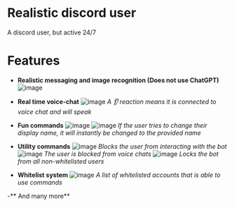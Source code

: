 # Realistic discord user

A discord user, but active 24/7

# Features
- **Realistic messaging and image recognition (Does not use ChatGPT)**
  ![image](https://github.com/user-attachments/assets/e96d96e6-ea16-4698-9137-89c51c5e7499)

- **Real time voice-chat**
  ![image](https://github.com/user-attachments/assets/311058c2-2a51-4386-a34c-00ae9be4e81d)
  _A 👂 reaction means it is connected to voice chat and will speak_

- **Fun commands**
  ![image](https://github.com/user-attachments/assets/7e63d44c-bf24-4f8f-93e6-d823c324df41)
  ![image](https://github.com/user-attachments/assets/00cbeb39-b26e-43b0-98c9-d4a8efe894d4)
  _If the user tries to change their display name, it will instantly be changed to the provided name_

- **Utility commands**
 ![image](https://github.com/user-attachments/assets/bfebdd70-0fa2-493e-9f7c-0de5237d4b3c)
 _Blocks the user from interacting with the bot_
 ![image](https://github.com/user-attachments/assets/1b7f4a82-ef0d-4cf1-91e0-1ae1737c93eb)
  _The user is blocked from voice chats_
![image](https://github.com/user-attachments/assets/215a6b76-ce17-4e86-9b5f-f9f87609879f)
 _Locks the bot from all non-whitelisted users_

- **Whitelist system**
  ![image](https://github.com/user-attachments/assets/104e53b2-1a85-4d1b-9e00-5655dbf59bda)
  _A list of whitelisted accounts that is able to use commands_

-** And many more**
